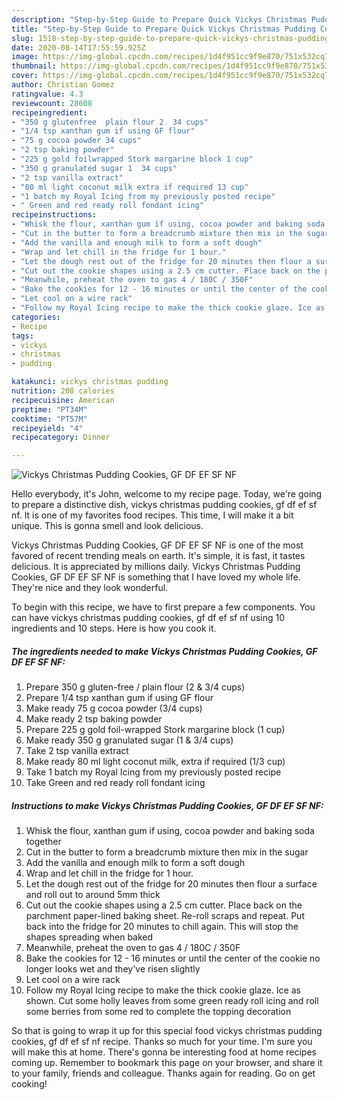 ```yaml
---
description: "Step-by-Step Guide to Prepare Quick Vickys Christmas Pudding Cookies, GF DF EF SF NF"
title: "Step-by-Step Guide to Prepare Quick Vickys Christmas Pudding Cookies, GF DF EF SF NF"
slug: 1518-step-by-step-guide-to-prepare-quick-vickys-christmas-pudding-cookies-gf-df-ef-sf-nf
date: 2020-08-14T17:55:59.925Z
image: https://img-global.cpcdn.com/recipes/1d4f951cc9f9e870/751x532cq70/vickys-christmas-pudding-cookies-gf-df-ef-sf-nf-recipe-main-photo.jpg
thumbnail: https://img-global.cpcdn.com/recipes/1d4f951cc9f9e870/751x532cq70/vickys-christmas-pudding-cookies-gf-df-ef-sf-nf-recipe-main-photo.jpg
cover: https://img-global.cpcdn.com/recipes/1d4f951cc9f9e870/751x532cq70/vickys-christmas-pudding-cookies-gf-df-ef-sf-nf-recipe-main-photo.jpg
author: Christian Gomez
ratingvalue: 4.3
reviewcount: 28608
recipeingredient:
- "350 g glutenfree  plain flour 2  34 cups"
- "1/4 tsp xanthan gum if using GF flour"
- "75 g cocoa powder 34 cups"
- "2 tsp baking powder"
- "225 g gold foilwrapped Stork margarine block 1 cup"
- "350 g granulated sugar 1  34 cups"
- "2 tsp vanilla extract"
- "80 ml light coconut milk extra if required 13 cup"
- "1 batch my Royal Icing from my previously posted recipe"
- " Green and red ready roll fondant icing"
recipeinstructions:
- "Whisk the flour, xanthan gum if using, cocoa powder and baking soda together"
- "Cut in the butter to form a breadcrumb mixture then mix in the sugar"
- "Add the vanilla and enough milk to form a soft dough"
- "Wrap and let chill in the fridge for 1 hour."
- "Let the dough rest out of the fridge for 20 minutes then flour a surface and roll out to around 5mm thick"
- "Cut out the cookie shapes using a 2.5 cm cutter. Place back on the parchment paper-lined baking sheet. Re-roll scraps and repeat. Put back into the fridge for 20 minutes to chill again. This will stop the shapes spreading when baked"
- "Meanwhile, preheat the oven to gas 4 / 180C / 350F"
- "Bake the cookies for 12 - 16 minutes or until the center of the cookie no longer looks wet and they&#39;ve risen slightly"
- "Let cool on a wire rack"
- "Follow my Royal Icing recipe to make the thick cookie glaze. Ice as shown. Cut some holly leaves from some green ready roll icing and roll some berries from some red to complete the topping decoration"
categories:
- Recipe
tags:
- vickys
- christmas
- pudding

katakunci: vickys christmas pudding 
nutrition: 208 calories
recipecuisine: American
preptime: "PT34M"
cooktime: "PT57M"
recipeyield: "4"
recipecategory: Dinner

---
```



![Vickys Christmas Pudding Cookies, GF DF EF SF NF](https://img-global.cpcdn.com/recipes/1d4f951cc9f9e870/751x532cq70/vickys-christmas-pudding-cookies-gf-df-ef-sf-nf-recipe-main-photo.jpg)

Hello everybody, it's John, welcome to my recipe page. Today, we're going to prepare a distinctive dish, vickys christmas pudding cookies, gf df ef sf nf. It is one of my favorites food recipes. This time, I will make it a bit unique. This is gonna smell and look delicious.

Vickys Christmas Pudding Cookies, GF DF EF SF NF is one of the most favored of recent trending meals on earth. It's simple, it is fast, it tastes delicious. It is appreciated by millions daily. Vickys Christmas Pudding Cookies, GF DF EF SF NF is something that I have loved my whole life. They're nice and they look wonderful.




To begin with this recipe, we have to first prepare a few components. You can have vickys christmas pudding cookies, gf df ef sf nf using 10 ingredients and 10 steps. Here is how you cook it.

<!--inarticleads1-->

##### The ingredients needed to make Vickys Christmas Pudding Cookies, GF DF EF SF NF:

1. Prepare 350 g gluten-free / plain flour (2 &amp; 3/4 cups)
1. Prepare 1/4 tsp xanthan gum if using GF flour
1. Make ready 75 g cocoa powder (3/4 cups)
1. Make ready 2 tsp baking powder
1. Prepare 225 g gold foil-wrapped Stork margarine block (1 cup)
1. Make ready 350 g granulated sugar (1 &amp; 3/4 cups)
1. Take 2 tsp vanilla extract
1. Make ready 80 ml light coconut milk, extra if required (1/3 cup)
1. Take 1 batch my Royal Icing from my previously posted recipe
1. Take  Green and red ready roll fondant icing




<!--inarticleads2-->

##### Instructions to make Vickys Christmas Pudding Cookies, GF DF EF SF NF:

1. Whisk the flour, xanthan gum if using, cocoa powder and baking soda together
1. Cut in the butter to form a breadcrumb mixture then mix in the sugar
1. Add the vanilla and enough milk to form a soft dough
1. Wrap and let chill in the fridge for 1 hour.
1. Let the dough rest out of the fridge for 20 minutes then flour a surface and roll out to around 5mm thick
1. Cut out the cookie shapes using a 2.5 cm cutter. Place back on the parchment paper-lined baking sheet. Re-roll scraps and repeat. Put back into the fridge for 20 minutes to chill again. This will stop the shapes spreading when baked
1. Meanwhile, preheat the oven to gas 4 / 180C / 350F
1. Bake the cookies for 12 - 16 minutes or until the center of the cookie no longer looks wet and they&#39;ve risen slightly
1. Let cool on a wire rack
1. Follow my Royal Icing recipe to make the thick cookie glaze. Ice as shown. Cut some holly leaves from some green ready roll icing and roll some berries from some red to complete the topping decoration




So that is going to wrap it up for this special food vickys christmas pudding cookies, gf df ef sf nf recipe. Thanks so much for your time. I'm sure you will make this at home. There's gonna be interesting food at home recipes coming up. Remember to bookmark this page on your browser, and share it to your family, friends and colleague. Thanks again for reading. Go on get cooking!
